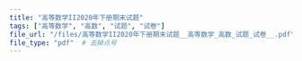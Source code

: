 ```yaml
---
title: "高等数学II2020年下册期末试题"
tags: ["高等数学", "高数", "试题", "试卷"]
file_url: "/files/高等数学II2020年下册期末试题__高等数学_高数_试题_试卷__.pdf"
file_type: "pdf"  # 去掉点号
---
```




<!-- 文件类型: .pdf -->
<!-- 文件图标: 📄 -->
